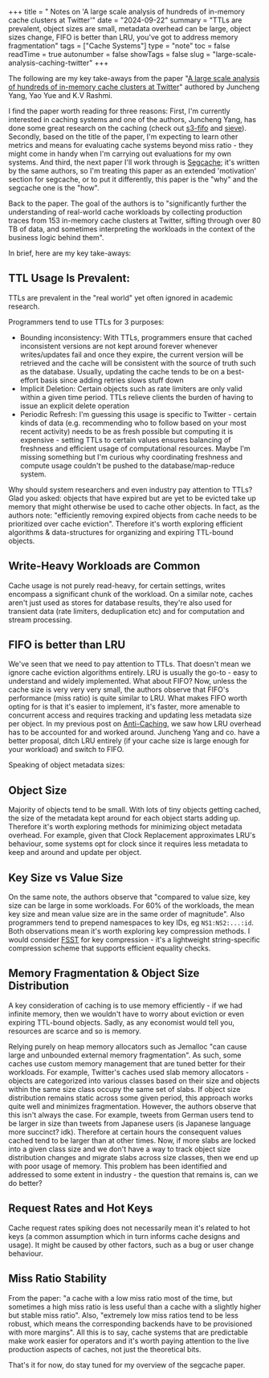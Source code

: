 +++
title = " Notes on 'A large scale analysis of hundreds of in-memory cache clusters at Twitter'"
date = "2024-09-22"
summary = "TTLs are prevalent, object sizes are small, metadata overhead can be large, object sizes change, FIFO is better than LRU, you've got to address memory fragmentation"
tags = ["Cache Systems"]
type = "note"
toc = false
readTime = true
autonumber = false
showTags = false
slug = "large-scale-analysis-caching-twitter"
+++

The following are my key take-aways from the paper
"[A large scale analysis of hundreds of in-memory cache clusters at
Twitter](https://www.usenix.org/conference/osdi20/presentation/yang)" authored
by Juncheng Yang, Yao Yue and K.V Rashmi.

I find the paper worth reading for three reasons: First, I'm currently
interested in caching systems and one of the authors, Juncheng Yang, has done
some great research on the caching (check out [s3-fifo](https://s3fifo.com/) and
[sieve](https://cachemon.github.io/SIEVE-website/)). Secondly, based on the
title of the paper, I'm expecting to learn other metrics and means for
evaluating cache systems beyond miss ratio - they might come in handy when I'm
carrying out evaluations for my own systems. And third, the next paper I'll work
through is
[Segcache](https://www.usenix.org/conference/nsdi21/presentation/yang-juncheng);
it's written by the same authors, so I'm treating this paper as an extended
'motivation' section for segcache, or to put it differently, this paper is the
"why" and the segcache one is the "how".

Back to the paper. The goal of the authors is to "significantly further the
understanding of real-world cache workloads by collecting production traces from
153 in-memory cache clusters at Twitter, sifting through over 80 TB of data, and
sometimes interpreting the workloads in the context of the business logic behind
them".

In brief, here are my key take-aways:

## TTL Usage Is Prevalent:

TTLs are prevalent in the "real world" yet often ignored in academic research.

Programmers tend to use TTLs for 3 purposes:

- Bounding inconsistency: With TTLs, programmers ensure that cached inconsistent
  versions are not kept around forever whenever writes/updates fail and once
  they expire, the current version will be retrieved and the cache will be
  consistent with the source of truth such as the database. Usually, updating
  the cache tends to be on a best-effort basis since adding retries slows stuff
  down
- Implicit Deletion: Certain objects such as rate limiters are only valid within
  a given time period. TTLs relieve clients the burden of having to issue an
  explicit delete operation
- Periodic Refresh: I'm guessing this usage is specific to Twitter - certain
  kinds of data (e.g. recommending who to follow based on your most recent
  activity) needs to be as fresh possible but computing it is expensive -
  setting TTLs to certain values ensures balancing of freshness and efficient
  usage of computational resources. Maybe I'm missing something but I'm curious
  why coordinating freshness and compute usage couldn't be pushed to the
  database/map-reduce system.

Why should system researchers and even industry pay attention to TTLs? Glad you
asked: objects that have expired but are yet to be evicted take up memory that
might otherwise be used to cache other objects. In fact, as the authors note:
"efficiently removing expired objects from cache needs to be prioritized over
cache eviction". Therefore it's worth exploring efficient algorithms &
data-structures for organizing and expiring TTL-bound objects.

## Write-Heavy Workloads are Common

Cache usage is not purely read-heavy, for certain settings, writes encompass a
significant chunk of the workload. On a similar note, caches aren't just used as
stores for database results, they're also used for transient data (rate
limiters, deduplication etc) and for computation and stream processing.

## FIFO is better than LRU

We've seen that we need to pay attention to TTLs. That doesn't mean we ignore
cache eviction algorithms entirely. LRU is usually the go-to - easy to
understand and widely implemented. What about FIFO? Now, unless the cache size
is very very very small, the authors observe that FIFO's performance (miss
ratio) is quite similar to LRU. What makes FIFO worth opting for is that it's
easier to implement, it's faster, more amenable to concurrent access and
requires tracking and updating less metadata size per object. In my previous
post on [Anti-Caching](https://bnm3k.github.io/blog/anti-caching), we saw how
LRU overhead has to be accounted for and worked around. Juncheng Yang and co.
have a better proposal, ditch LRU entirely (if your cache size is large enough
for your workload) and switch to FIFO.

Speaking of object metadata sizes:

## Object Size

Majority of objects tend to be small. With lots of tiny objects getting cached,
the size of the metadata kept around for each object starts adding up. Therefore
it's worth exploring methods for minimizing object metadata overhead. For
example, given that Clock Replacement approximates LRU's behaviour, some systems
opt for clock since it requires less metadata to keep and around and update per
object.

## Key Size vs Value Size

On the same note, the authors observe that "compared to value size, key size can
be large in some workloads. For 60% of the workloads, the mean key size and mean
value size are in the same order of magnitude". Also programmers tend to prepend
namespaces to key IDs, eg `NS1:NS2:...:id`. Both observations mean it's worth
exploring key compression methods. I would consider
[FSST](https://dl.acm.org/doi/10.14778/3407790.3407851) for key compression -
it's a lightweight string-specific compression scheme that supports efficient
equality checks.

## Memory Fragmentation & Object Size Distribution

A key consideration of caching is to use memory efficiently - if we had infinite
memory, then we wouldn't have to worry about eviction or even expiring TTL-bound
objects. Sadly, as any economist would tell you, resources are scarce and so is
memory.

Relying purely on heap memory allocators such as Jemalloc "can cause large and
unbounded external memory fragmentation". As such, some caches use custom memory
management that are tuned better for their workloads. For example, Twitter's
caches used slab memory allocators - objects are categorized into various
classes based on their size and objects within the same size class occupy the
same set of slabs. If object size distribution remains static across some given
period, this approach works quite well and minimizes fragmentation. However, the
authors observe that this isn't always the case. For example, tweets from German
users tend to be larger in size than tweets from Japanese users (is Japanese
language more succinct? idk). Therefore at certain hours the consequent values
cached tend to be larger than at other times. Now, if more slabs are locked into
a given class size and we don't have a way to track object size distribution
changes and migrate slabs across size classes, then we end up with poor usage of
memory. This problem has been identified and addressed to some extent in
industry - the question that remains is, can we do better?

## Request Rates and Hot Keys

Cache request rates spiking does not necessarily mean it's related to hot keys
(a common assumption which in turn informs cache designs and usage). It might be
caused by other factors, such as a bug or user change behaviour.

## Miss Ratio Stability

From the paper: "a cache with a low miss ratio most of the time, but sometimes a
high miss ratio is less useful than a cache with a slightly higher but stable
miss ratio". Also, "extremely low miss ratios tend to be less robust, which
means the corresponding backends have to be provisioned with more margins". All
this is to say, cache systems that are predictable make work easier for
operators and it's worth paying attention to the live production aspects of
caches, not just the theoretical bits.

That's it for now, do stay tuned for my overview of the segcache paper.